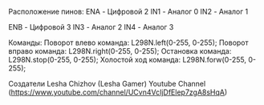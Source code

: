 Расположение пинов:
ENA - Цифровой 2
IN1 - Аналог 0
IN2 - Аналог 1

ENB - Цифровой 3
IN3 - Аналог 2
IN4 - Аналог 3

Команды:
Поворот влево команда: L298N.left(0-255, 0-255);
Поворот вправо команда: L298N.right(0-255, 0-255);
Остановка команда: L298N.stop(0-255, 0-255);
Холостой ход команда: L298N.forw(0-255, 0-255);

Создатели
Lesha Chizhov (Lesha Gamer)
Youtube Channel (https://www.youtube.com/channel/UCvn4VcIjDfElep7zgA8sHqA)